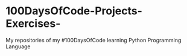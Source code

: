 # 100DaysOfCode-Projects-Exercises-
My repositories of my #100DaysOfCode learning Python Programming Language
